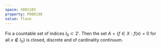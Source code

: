 ```yaml
---
space: S001103
property: P000198
value: flase
---
```


Fix a countable set of indices $I_0\subset 2^\mathfrak{c}$.
Then the set
$A=\{f\in X: f(x)=0 \text{ for all } x\notin I_0\}$
is closed, discrete and of cardinality continuum.
